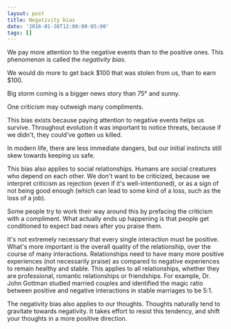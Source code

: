 ```yaml
---
layout: post
title: Negativity bias
date: '2016-01-30T12:00:00-05:00'
tags: []
---
```

We pay more attention to the negative events than to the positive ones. This phenomenon is called the _negativity bias_.

We would do more to get back $100 that was stolen from us, than to earn $100.

Big storm coming is a bigger news story than 75° and sunny.

One criticism may outweigh many compliments.

This bias exists because paying attention to negative events helps us survive. Throughout evolution it was important to notice threats, because if we didn't, they could've gotten us killed.

In modern life, there are less immediate dangers, but our initial instincts still skew towards keeping us safe.

This bias also applies to social relationships. Humans are social creatures who depend on each other. We don't want to be criticized, because we interpret criticism as rejection (even if it's well-intentioned), or as a sign of not being good enough (which can lead to some kind of a loss, such as the loss of a job).

Some people try to work their way around this by prefacing the criticism with a compliment. What actually ends up happening is that people get conditioned to expect bad news after you praise them.

It's not extremely necessary that every single interaction must be positive. What's more important is the overall quality of the relationship, over the course of many interactions. Relationships need to have many more positive experiences (not necessarily praise) as compared to negative experiences to remain healthy and stable. This applies to all relationships, whether they are professional, romantic relationships or friendships. For example, Dr. John Gottman studied married couples and identified the magic ratio between positive and negative interactions in stable marriages to be 5:1.

The negativity bias also applies to our thoughts. Thoughts naturally tend to gravitate towards negativity. It takes effort to resist this tendency, and shift your thoughts in a more positive direction.
